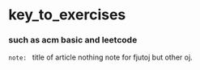 # key_to_exercises
### such as acm basic and leetcode
`note: ` title of article nothing note for fjutoj but other oj. 

